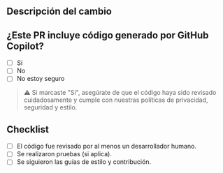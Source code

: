 ## Descripción del cambio
<!-- Explica brevemente qué se hizo en este PR -->

## ¿Este PR incluye código generado por GitHub Copilot?
- [ ] Sí
- [ ] No
- [ ] No estoy seguro

> ⚠️ Si marcaste "Sí", asegúrate de que el código haya sido revisado cuidadosamente y cumple con nuestras políticas de privacidad, seguridad y estilo.

## Checklist
- [ ] El código fue revisado por al menos un desarrollador humano.
- [ ] Se realizaron pruebas (si aplica).
- [ ] Se siguieron las guías de estilo y contribución.
